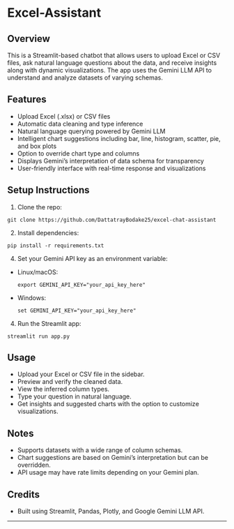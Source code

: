 # Excel-Assistant

## Overview
This is a Streamlit-based chatbot that allows users to upload Excel or CSV files, ask natural language questions about the data, and receive insights along with dynamic visualizations. The app uses the Gemini LLM API to understand and analyze datasets of varying schemas.

## Features
- Upload Excel (.xlsx) or CSV files
- Automatic data cleaning and type inference
- Natural language querying powered by Gemini LLM
- Intelligent chart suggestions including bar, line, histogram, scatter, pie, and box plots
- Option to override chart type and columns
- Displays Gemini’s interpretation of data schema for transparency
- User-friendly interface with real-time response and visualizations

## Setup Instructions
1. Clone the repo:
```
git clone https://github.com/DattatrayBodake25/excel-chat-assistant
```
2. Install dependencies:
```
pip install -r requirements.txt
```
4. Set your Gemini API key as an environment variable:
- Linux/macOS:
  ```
  export GEMINI_API_KEY="your_api_key_here"
  ```
- Windows:
  ```
  set GEMINI_API_KEY="your_api_key_here"
  ```
4. Run the Streamlit app:
```
streamlit run app.py
```

## Usage
- Upload your Excel or CSV file in the sidebar.
- Preview and verify the cleaned data.
- View the inferred column types.
- Type your question in natural language.
- Get insights and suggested charts with the option to customize visualizations.

## Notes
- Supports datasets with a wide range of column schemas.
- Chart suggestions are based on Gemini’s interpretation but can be overridden.
- API usage may have rate limits depending on your Gemini plan.

## Credits
- Built using Streamlit, Pandas, Plotly, and Google Gemini LLM API.
---

